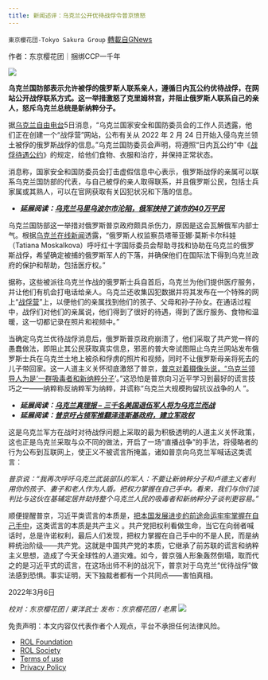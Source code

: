 ```yaml
---
title: 新闻述评：乌克兰公开优待战俘令普京愤怒
---
```

`東京櫻花団-Tokyo Sakura Group` [轉載自GNews](https://gnews.org/zh-hans/2114333/)

作者：东京樱花团｜捆绑CCP一千年

![](https://assets.gnews.org/wp-content/uploads/2022/03/新闻述评：乌克兰公开优待战俘令普京愤怒.png)

**乌克兰国防部表示允许被俘的俄罗斯人联系亲人，遵循日内瓦公约优待战俘，在网站公开战俘联系方式。这一举措激怒了克里姆林宫，并阻止俄罗斯人联系自己的亲人，怒斥乌克兰总统是新纳粹分子。**

据[乌克兰自由电台](https://www.radiosvoboda.org/a/news-poshuk-poloneni-rf/31737995.html)5日消息，“乌克兰国家安全和国防委员会的工作人员透露，他们正在创建一个“战俘营”网站，公布有关从 2022 年 2 月 24 日开始入侵乌克兰领土被俘的俄罗斯战俘的信息。”乌克兰国防委员会声明，将遵照“日内瓦公约”中《[战俘待遇公约](https://www.ohchr.org/EN/ProfessionalInterest/Pages/TreatmentOfPrisonersOfWar.aspx)》的规定，给他们食物、衣服和治疗，并保持正常状态。

消息称，国家安全和国防委员会打击虚假信息中心表示，俄罗斯战俘的亲属可以联系乌克兰国防部的代表，与自己被俘的亲人取得联系，并且俄罗斯公民，包括士兵家属或其熟人，可以在官网获取有关囚犯状况和下落的信息。

- ***延展阅读：***[***乌克兰马里乌波尔市沦陷，俄军挟持了该市的40万平民***](https://www.pravda.com.ua/news/2022/03/6/7328636/)


乌克兰国防部这一举措对俄罗斯普京政府颇具杀伤力，原因是这会瓦解俄军内部士气。根据[乌克兰在线新闻](https://www.pravda.com.ua/news/2022/03/4/7328078/)透露，“俄罗斯人权监察员塔蒂亚娜·莫斯卡尔科娃（Tatiana Moskalkova）呼吁红十字国际委员会帮助寻找和协助在乌克兰的俄罗斯战俘，希望确定被捕的俄罗斯军人的下落，并确保他们在国际法下得到乌克兰政府的保护和帮助，包括医疗权。”

据称，这些被派往乌克兰作战的俄罗斯士兵自首后，乌克兰为他们提供医疗服务，并让他们有机会打电话给亲人。乌克兰还收集囚犯数据并将其发布在一个特殊的网上“[战俘营](https://invaders-rf.com/?fbclid=IwAR21EvNHKV7_F1JDokbFVL1PbqTXsjrJY81nj3O5mWiKWu8TQLUZ1cbPQuU)”上，以便他们的亲属找到他们的孩子、父母和孙子孙女。在通话过程中，战俘们对他们的亲属说，他们得到了很好的待遇，得到了医疗服务、食物和温暖，这一切都记录在照片和视频中。”

当确定乌克兰优待战俘消息后，俄罗斯普京政府崩溃了，他们采取了共产党一样的愚蠢做法，即阻止其公民获取真实信息，邪恶的普大帝试图阻止乌克兰网站发布俄罗斯士兵在乌克兰土地上被杀和俘虏的照片和视频，同时不让俄罗斯母亲将死去的儿子带回家。这一人道主义关怀彻底激怒了普京，[普京对着摄像头说，“乌克兰领导人为是‘一群吸毒者和新纳粹分子](https://www.pravda.com.ua/news/2022/02/25/7325841/)’。”这恐怕是普京向习近平学习到最好的谎言技巧之一——纳粹称反纳粹军为纳粹，并谎称“乌克兰大规模拘留抗议战争的人 ”。

- ***延展阅读：***[***乌克兰真理报 – 三千名美国退伍军人将为乌克兰而战***](https://www.pravda.com.ua/news/2022/03/6/7328675/)
- ***延展阅读：***[***普京吁占领军推翻泽连斯基政府，建立军政权***](https://www.rfi.fr/cn/%E5%9B%BD%E9%99%85/20220225-%E6%99%AE%E4%BA%AC%E8%A6%81%E6%9B%B4%E6%8D%A2%E4%B9%8C%E5%85%8B%E5%85%B0%E6%94%BF%E5%BA%9C-%E6%89%B6%E6%8C%81%E5%86%9B%E6%94%BF%E6%9D%83)


这是乌克兰军方在战时对待战俘问题上采取的最为积极透明的人道主义关怀政策，这也正是乌克兰采取与众不同的做法，开启了一场“直播战争”的手法，将侵略者的行为公布到互联网上，使正义不被谎言所掩盖，诸如普京向乌克兰军喊话这类谎言：

*普京说：“我再次呼吁乌克兰武装部队的军人：不要让新纳粹分子和卢德主义者利用你的孩子、妻子和老人作为人盾。把权力掌握在自己手中。看来，我们与你们谈判比与这伙在基辅定居并劫持整个乌克兰人民的吸毒者和新纳粹分子谈判更容易。”*

顺便提醒普京，习近平类谎言的本质是，[把本国发展进步的前途命运牢牢掌握在自己手中](https://news.bjd.com.cn/2021/11/27/10009927.shtml)，这类谎言的本质是共产主义 。共产党把权利看做生命，当它在向弱者喊话时，总是许诺权利，最后人们发现，把权力掌握在自己手中的不是人民，而是纳粹统治阶级——共产党。这就是中国共产党的本质，它继承了前苏联的谎言和纳粹主义思想，造成了今天全球性的人道灾难。如今，普京强人形象轰然倒塌，取而代之的是习近平式的谎言，在这场出师不利的战况下，普京对于乌克兰“优待战俘”做法感到恐惧。事实证明，天下独裁者都有一个共同点——害怕真相。

2022年3月6日

*校对：东京樱花团 / 東洋武士*
*发布：东京樱花团 / 老黑*
![](https://assets.gnews.org/wp-content/uploads/2022/03/二维码.jpg)
 

免责声明：本文内容仅代表作者个人观点，平台不承担任何法律风险。

- [ROL Foundation](https://rolfoundation.org/)
- [ROL Society](https://rolsociety.org/)
- [Terms of use](https://gnews.org/terms-of-use-3/)
- [Privacy Policy](https://gnews.org/privacy-policy/)
